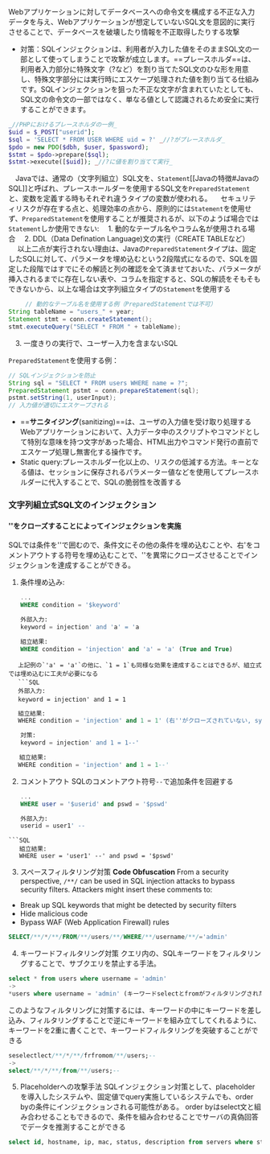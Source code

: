 
Webアプリケーションに対してデータベースへの命令文を構成する不正な入力データを与え、Webアプリケーションが想定していないSQL文を意図的に実行させることで、データベースを破壊したり情報を不正取得したりする攻撃
- 対策：SQLインジェクションは、利用者が入力した値をそのままSQL文の一部として使ってしまうことで攻撃が成立します。==プレースホルダ==は、利用者入力部分に特殊文字（?など）を割り当てたSQL文のひな形を用意し、特殊文字部分には実行時にエスケープ処理された値を割り当てる仕組みです。SQLインジェクションを狙った不正な文字が含まれていたとしても、SQL文の命令文の一部ではなく、単なる値として認識されるため安全に実行することができます。 
```PHP
_//PHPにおけるプレースホルダの一例_  
$uid = $_POST["userid"];  
$sql = 'SELECT * FROM USER WHERE uid = ?' _//?がプレースホルダ_  
$pdo = new PDO($dbh, $user, $password);  
$stmt = $pdo->prepare($sql);  
$stmt->execute([$uid]); _//?に値を割り当てて実行_
```
　Javaでは、通常の（文字列組立）SQL文を、`Statement`[[Javaの特徴#JavaのSQL]]と呼ばれ、プレースホールダーを使用するSQL文を`PreparedStatement`と、変数を定義する時もそれぞれ違うタイプの変数が使われる。
　セキュリティリスクが存在する点と、処理効率の点から、原則的には`Statement`を使用せず、`PreparedStatement`を使用することが推奨されるが、以下のようば場合では`Statement`しか使用できない:
　1. 動的なテーブル名やコラム名が使用される場合
　2. DDL（Data Defination Language)文の実行（CREATE TABLEなど）
　   以上二点が実行されない理由は、Javaの`PreparedStatement`タイプは、固定したSQLに対して、パラメータを埋め込むという2段階式になるので、SQLを固定した段階ではすでにその解読と列の確認を全て済ませておいた、パラメータが挿入されるまでに存在しない表や、コラムを指定すると、SQLの解読をそもそもできないから、以上な場合は文字列組立タイプの`Statement`を使用する
```java
　   // 動的なテーブル名を使用する例（PreparedStatementでは不可）
String tableName = "users_" + year;
Statement stmt = conn.createStatement();
stmt.executeQuery("SELECT * FROM " + tableName);
```

　3. 一度きりの実行で、ユーザー入力を含まないSQL

`PreparedStatement`を使用する例：
```java
// SQLインジェクションを防止
String sql = "SELECT * FROM users WHERE name = ?";
PreparedStatement pstmt = conn.prepareStatement(sql);
pstmt.setString(1, userInput);
// 入力値が適切にエスケープされる
```
   
- ==**サニタイジング**(sanitizing)==は、ユーザの入力値を受け取り処理するWebアプリケーションにおいて、入力データ中のスクリプトやコマンドとして特別な意味を持つ文字があった場合、HTML出力やコマンド発行の直前でエスケープ処理し無害化する操作です。
- Static query:プレースホルダー化以上の、リスクの低減する方法。キーとなる値は、セッションに保存されるパラメーター値などを使用してプレースホルダーに代入することで、SQLの脆弱性を改善する
  

### 文字列組立式SQL文のインジェクション
#### ''をクローズすることによってインジェクションを実施
SQLでは条件を''で囲むので、条件文にその他の条件を埋め込むことや、右'をコメントアウトする符号を埋め込むことで、''を異常にクローズさせることでインジェクションを達成することができる。
1. 条件埋め込み:
   ```SQL
   ...
   WHERE condition = '$keyword'

   外部入力:
   keyword = injection' and 'a' = 'a

   組立結果:
   WHERE condition = 'injection' and 'a' = 'a' (True and True)
```
 　上記例の`'a' = 'a'`の他に、`1 = 1`も同様な効果を達成することはできるが、組立式では埋め込むに工夫が必要になる
 　```SQL
 　外部入力:
 　keyword = injection' and 1 = 1
```
```SQL
 　組立結果:
 　WHERE condition = 'injection' and 1 = 1' (右''がクローズされていない, syntax error)
```
```SQL
　　対策:
　　keyword = injection' and 1 = 1--'

   組立結果:
 　WHERE condition = 'injection' and 1 = 1--'
```
2. コメントアウト
   SQLのコメントアウト符号`--`で追加条件を回避する
   ```SQL
   ...
   WHERE user = '$userid' and pswd = '$pswd'
   
   外部入力:
   userid = user1' --
```
```SQL
   組立結果:
   WHERE user = 'user1' --' and pswd = '$pswd'
```

3. スペースフィルタリング対策
**Code Obfuscation** From a security perspective, `/**/` can be used in SQL injection attacks to bypass security filters. Attackers might insert these comments to:

- Break up SQL keywords that might be detected by security filters
- Hide malicious code
- Bypass WAF (Web Application Firewall) rules
```sql
SELECT/**/*/**/FROM/**/users/**/WHERE/**/username/**/='admin'
```

4. キーワードフィルタリング対策
クエリ内の、SQLキーワードをフィルタリングすることで、サブクエリを禁止する手法。
```sql
select * from users where username = 'admin'
->
*users where username = 'admin' (キーワードselectとfromがフィルタリングされた)
```
このようなフィルタリングに対策するには、キーワードの中にキーワードを差し込み、フィルタリングすることで逆にキーワードを組み立てしてくれるように、キーワードを2重に書くことで、キーワードフィルタリングを突破することができる
```sql
seselectlect/**/*/**/frfromom/**/users;--
->
select/**/*/**/from/**/users;--
```

5. Placeholderへの攻撃手法
SQLインジェクション対策として、placeholderを導入したシステムや、固定値でquery実施しているシステムでも、order byの条件にインジェクションされる可能性がある。
order byはselect文と組み合わせることもできるので、条件を組み合わせることでサーバの真偽回答でデータを推測することができる
```sql
select id, hostname, ip, mac, status, description from servers where status <> 'out of order' order by case when (select ip from servers where hostname = 'webgoat-prd') like '192%' then ip else hostname end
```